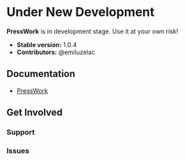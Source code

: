 # Under New Development 

**PressWork** is in development stage. Use it at your own risk!

* **Stable version:** 1.0.4
* **Contributors:** @emiluzelac

## Documentation

* [PressWork](http://presswork.io/)

## Get Involved


### Support


### Issues
